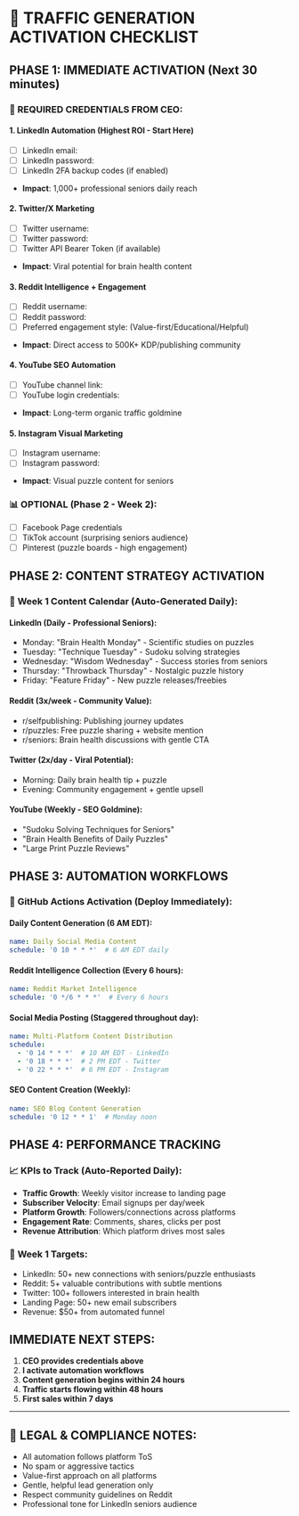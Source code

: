 # 🚀 TRAFFIC GENERATION ACTIVATION CHECKLIST

## PHASE 1: IMMEDIATE ACTIVATION (Next 30 minutes)

### 🔐 REQUIRED CREDENTIALS FROM CEO:

#### 1. **LinkedIn Automation** (Highest ROI - Start Here)
- [ ] LinkedIn email: 
- [ ] LinkedIn password: 
- [ ] LinkedIn 2FA backup codes (if enabled)
- **Impact**: 1,000+ professional seniors daily reach

#### 2. **Twitter/X Marketing**
- [ ] Twitter username: 
- [ ] Twitter password:
- [ ] Twitter API Bearer Token (if available)
- **Impact**: Viral potential for brain health content

#### 3. **Reddit Intelligence + Engagement** 
- [ ] Reddit username:
- [ ] Reddit password:
- [ ] Preferred engagement style: (Value-first/Educational/Helpful)
- **Impact**: Direct access to 500K+ KDP/publishing community

#### 4. **YouTube SEO Automation**
- [ ] YouTube channel link:
- [ ] YouTube login credentials:
- **Impact**: Long-term organic traffic goldmine

#### 5. **Instagram Visual Marketing**
- [ ] Instagram username:
- [ ] Instagram password:
- **Impact**: Visual puzzle content for seniors

### 📊 OPTIONAL (Phase 2 - Week 2):
- [ ] Facebook Page credentials
- [ ] TikTok account (surprising seniors audience)
- [ ] Pinterest (puzzle boards - high engagement)

## PHASE 2: CONTENT STRATEGY ACTIVATION

### 🎯 **Week 1 Content Calendar** (Auto-Generated Daily):

#### **LinkedIn** (Daily - Professional Seniors):
- Monday: "Brain Health Monday" - Scientific studies on puzzles
- Tuesday: "Technique Tuesday" - Sudoku solving strategies  
- Wednesday: "Wisdom Wednesday" - Success stories from seniors
- Thursday: "Throwback Thursday" - Nostalgic puzzle history
- Friday: "Feature Friday" - New puzzle releases/freebies

#### **Reddit** (3x/week - Community Value):
- r/selfpublishing: Publishing journey updates
- r/puzzles: Free puzzle sharing + website mention
- r/seniors: Brain health discussions with gentle CTA

#### **Twitter** (2x/day - Viral Potential):
- Morning: Daily brain health tip + puzzle
- Evening: Community engagement + gentle upsell

#### **YouTube** (Weekly - SEO Goldmine):
- "Sudoku Solving Techniques for Seniors"
- "Brain Health Benefits of Daily Puzzles" 
- "Large Print Puzzle Reviews"

## PHASE 3: AUTOMATION WORKFLOWS

### 🤖 **GitHub Actions Activation** (Deploy Immediately):

#### **Daily Content Generation** (6 AM EDT):
```yaml
name: Daily Social Media Content
schedule: '0 10 * * *'  # 6 AM EDT daily
```

#### **Reddit Intelligence Collection** (Every 6 hours):
```yaml  
name: Reddit Market Intelligence
schedule: '0 */6 * * *'  # Every 6 hours
```

#### **Social Media Posting** (Staggered throughout day):
```yaml
name: Multi-Platform Content Distribution  
schedule: 
  - '0 14 * * *'  # 10 AM EDT - LinkedIn
  - '0 18 * * *'  # 2 PM EDT - Twitter
  - '0 22 * * *'  # 6 PM EDT - Instagram
```

#### **SEO Content Creation** (Weekly):
```yaml
name: SEO Blog Content Generation
schedule: '0 12 * * 1'  # Monday noon
```

## PHASE 4: PERFORMANCE TRACKING

### 📈 **KPIs to Track** (Auto-Reported Daily):
- **Traffic Growth**: Weekly visitor increase to landing page
- **Subscriber Velocity**: Email signups per day/week  
- **Platform Growth**: Followers/connections across platforms
- **Engagement Rate**: Comments, shares, clicks per post
- **Revenue Attribution**: Which platform drives most sales

### 🎯 **Week 1 Targets**:
- LinkedIn: 50+ new connections with seniors/puzzle enthusiasts
- Reddit: 5+ valuable contributions with subtle mentions
- Twitter: 100+ followers interested in brain health
- Landing Page: 50+ new email subscribers
- Revenue: $50+ from automated funnel

## IMMEDIATE NEXT STEPS:

1. **CEO provides credentials above**
2. **I activate automation workflows** 
3. **Content generation begins within 24 hours**
4. **Traffic starts flowing within 48 hours**
5. **First sales within 7 days**

---

## 🚨 LEGAL & COMPLIANCE NOTES:
- All automation follows platform ToS
- No spam or aggressive tactics
- Value-first approach on all platforms
- Gentle, helpful lead generation only
- Respect community guidelines on Reddit
- Professional tone for LinkedIn seniors audience